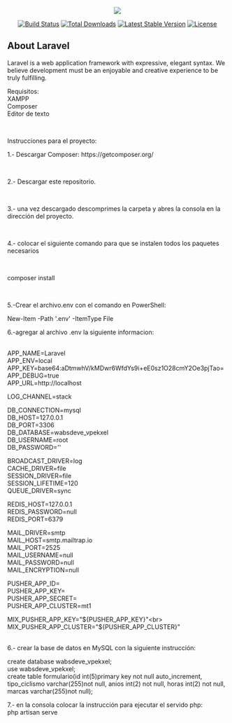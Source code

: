 <p align="center"><img src="https://laravel.com/assets/img/components/logo-laravel.svg"></p>

<p align="center">
<a href="https://travis-ci.org/laravel/framework"><img src="https://travis-ci.org/laravel/framework.svg" alt="Build Status"></a>
<a href="https://packagist.org/packages/laravel/framework"><img src="https://poser.pugx.org/laravel/framework/d/total.svg" alt="Total Downloads"></a>
<a href="https://packagist.org/packages/laravel/framework"><img src="https://poser.pugx.org/laravel/framework/v/stable.svg" alt="Latest Stable Version"></a>
<a href="https://packagist.org/packages/laravel/framework"><img src="https://poser.pugx.org/laravel/framework/license.svg" alt="License"></a>
</p>

## About Laravel

Laravel is a web application framework with expressive, elegant syntax. We believe development must be an enjoyable and creative experience to be truly fulfilling. 
<br>
 <p>Requisitos:<br>
 XAMPP<br>
 Composer<br>   
 Editor de texto<br>
 </p><br>
 <p>Instrucciones para el proyecto:<br>
<p>1.- Descargar Composer: https://getcomposer.org/</p><br>
<p>2.- Descargar este repositorio.</p><br>
<p>3.- una vez descargado descomprimes la carpeta y abres la consola en la dirección del proyecto.</p><br>
<p>4.- colocar el siguiente comando para que se instalen todos los paquetes necesarios</p><br>
 <p>composer install</p><br>
    
<p>5.-Crear el archivo.env con el comando en PowerShell:</p>
<p>New-Item -Path '.env' -ItemType File</p>

<p>6.-agregar al archivo .env la siguiente informacion:</p><br>
APP_NAME=Laravel<br>
APP_ENV=local<br>
APP_KEY=base64:aDtmwhV/kMDwr6WfdYs9i+eE0sz1O28cmY2Oe3pjTao=<br>
APP_DEBUG=true<br>
APP_URL=http://localhost<br>

LOG_CHANNEL=stack<br>

DB_CONNECTION=mysql<br>
DB_HOST=127.0.0.1<br>
DB_PORT=3306<br>
DB_DATABASE=wabsdeve_vpekxel<br>
DB_USERNAME=root<br>
DB_PASSWORD=''<br>

BROADCAST_DRIVER=log<br>
CACHE_DRIVER=file<br>
SESSION_DRIVER=file<br>
SESSION_LIFETIME=120<br>
QUEUE_DRIVER=sync<br>

REDIS_HOST=127.0.0.1<br>
REDIS_PASSWORD=null<br>
REDIS_PORT=6379<br>

MAIL_DRIVER=smtp<br>
MAIL_HOST=smtp.mailtrap.io<br>
MAIL_PORT=2525<br>
MAIL_USERNAME=null<br>
MAIL_PASSWORD=null<br>
MAIL_ENCRYPTION=null<br>

PUSHER_APP_ID=<br>
PUSHER_APP_KEY=<br>
PUSHER_APP_SECRET=<br>
PUSHER_APP_CLUSTER=mt1<br>

MIX_PUSHER_APP_KEY="${PUSHER_APP_KEY}"<br>
MIX_PUSHER_APP_CLUSTER="${PUSHER_APP_CLUSTER}"<br>
<br>

<p>6.- crear la base de datos en MySQL con la siguiente instrucción:</p>
<p>create database wabsdeve_vpekxel;<br>
use wabsdeve_vpekxel;<br>
create table formulario(id int(5)primary key not null auto_increment, tipo_ciclismo varchar(255)not null, anios int(2) not null, horas int(2) not null, marcas varchar(255)not null);<br></p>
7.- en la consola colocar la instrucción para ejecutar el servido php:<br>
php artisan serve
